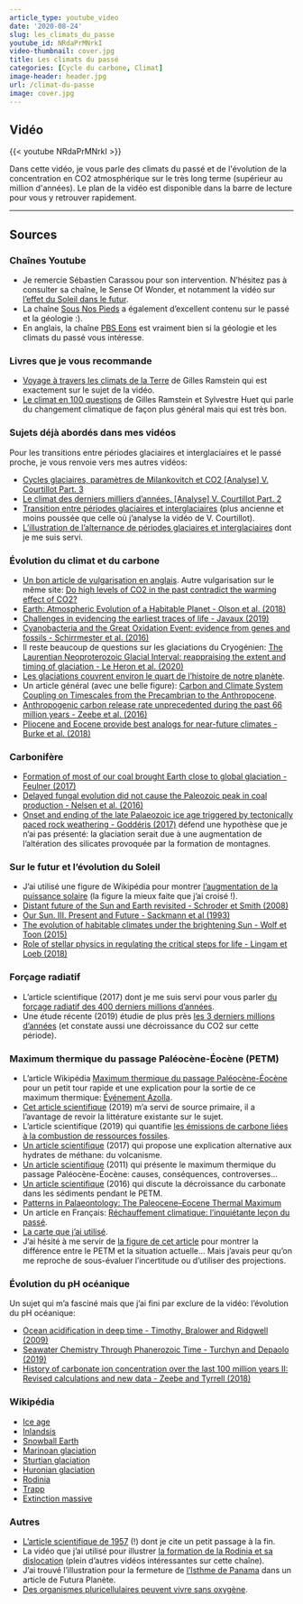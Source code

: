 ```yaml
---
article_type: youtube_video
date: '2020-08-24'
slug: les_climats_du_passe
youtube_id: NRdaPrMNrkI
video-thumbnail: cover.jpg
title: Les climats du passé
categories: [Cycle du carbone, Climat]
image-header: header.jpg
url: /climat-du-passe
image: cover.jpg
---
```


## Vidéo

{{< youtube NRdaPrMNrkI >}}

Dans cette vidéo, je vous parle des climats du passé et de l'évolution de la concentration en CO2 atmosphérique sur le très long terme (supérieur au million d'années). Le plan de la vidéo est disponible dans la barre de lecture pour vous y retrouver rapidement.

<hr>

## Sources

### Chaînes Youtube

- Je remercie Sébastien Carassou pour son intervention. N’hésitez pas à consulter sa chaîne, le Sense Of Wonder, et notamment la vidéo sur [l’effet du Soleil dans le futur](https://www.youtube.com/watch?v=cRY0jJYVyDc). 
- La chaîne [Sous Nos Pieds](https://www.youtube.com/channel/UCtXgE_tacrZi1HS8Wbdq4zQ) a également d’excellent contenu sur le passé et la géologie :).
- En anglais, la chaîne [PBS Eons](https://www.youtube.com/channel/UCzR-rom72PHN9Zg7RML9EbA) est vraiment bien si la géologie et les climats du passé vous intéresse.

### Livres que je vous recommande

- [Voyage à travers les climats de la Terre](https://www.odilejacob.fr/catalogue/sciences/sciences-de-la-terre/voyage-a-travers-les-climats-de-la-terre_9782738128539.php) de Gilles Ramstein qui est exactement sur le sujet de la vidéo.  
- [Le climat en 100 questions](https://www.tallandier.com/livre/le-climat-en-100-questions/#:~:text=Le%20changement%20climatique%20en%20cours,d%C3%A9fi%20majeur%20pour%20l'humanit%C3%A9.&text=En%20100%20questions%2Fr%C3%A9ponses%2C%20ce,changements%20en%20cours%20et%20agisse.) de Gilles Ramstein et Sylvestre Huet qui parle du changement climatique de façon plus général mais qui est très bon.

### Sujets déjà abordés dans mes vidéos 

Pour les transitions entre périodes glaciaires et interglaciaires et le passé proche, je vous renvoie vers mes autres vidéos:

- [Cycles glaciaires, paramètres de Milankovitch et CO2 \[Analyse\] V. Courtillot Part. 3](https://www.youtube.com/watch?v=n-NJ-B_IIFw)  
- [Le climat des derniers milliers d’années. \[Analyse\] V. Courtillot Part. 2](https://www.youtube.com/watch?v=GMoqkWjSGvw)  
- [Transition entre périodes glaciaires et interglaciaires](https://www.youtube.com/watch?v=Jvh1YzJ5bTk) (plus ancienne et moins poussée que celle où j’analyse la vidéo de V. Courtillot).
- [L’illustration de l’alternance de périodes glaciaires et interglaciaires](https://upload.wikimedia.org/wikipedia/commons/1/14/Temperatures_%C3%A2ge_glaciaire.png) dont je me suis servi.

### Évolution du climat et du carbone

- [Un bon article de vulgarisation en anglais](https://skepticalscience.com/Past-and-Future-CO2.html). Autre vulgarisation sur le même site: [Do high levels of CO2 in the past contradict the warming effect of CO2?](https://skepticalscience.com/co2-higher-in-past-intermediate.htm)  
- [Earth: Atmospheric Evolution of a Habitable Planet - Olson et al. (2018)](https://arxiv.org/ftp/arxiv/papers/1803/1803.05967.pdf)  
- [Challenges in evidencing the earliest traces of life - Javaux (2019)](https://www.nature.com/articles/s41586-019-1436-4)  
- [Cyanobacteria and the Great Oxidation Event: evidence from genes and fossils - Schirrmester et al. (2016)](https://hal-pasteur.archives-ouvertes.fr/pasteur-01385271/document)  
- Il reste beaucoup de questions sur les glaciations du Cryogénien: [The Laurentian Neoproterozoic Glacial Interval: reappraising the extent and timing of glaciation - Le Heron et al. (2020)](https://content.sciendo.com/configurable/contentpage/journals%24002fajes%24002f113%24002f1%24002farticle-p59.xml)  
- [Les glaciations couvrent environ le quart de l’histoire de notre planète](https://www.livescience.com/58407-how-often-do-ice-ages-happen.html).  
- Un article général (avec une belle figure): [Carbon and Climate System Coupling on Timescales from the Precambrian to the Anthropocene](https://www.annualreviews.org/doi/abs/10.1146/annurev.energy.32.041706.124700).  
- [Anthropogenic carbon release rate unprecedented during the past 66 million years - Zeebe et al. (2016)](https://www.nature.com/articles/ngeo2681)  
- [Pliocene and Eocene provide best analogs for near-future climates - Burke et al. (2018)](https://www.pnas.org/content/115/52/13288)

### Carbonifère

- [Formation of most of our coal brought Earth close to global glaciation - Feulner (2017)](https://www.pnas.org/content/pnas/early/2017/10/03/1712062114.full.pdf?sid=bc08f0e8-3327-4f8e-9fd4-b62628c7cc47)  
- [Delayed fungal evolution did not cause the Paleozoic peak in coal production - Nelsen et al. (2016)](https://www.pnas.org/content/113/9/2442)  
- [Onset and ending of the late Palaeozoic ice age triggered by tectonically paced rock weathering - Goddéris (2017)](https://www.nature.com/articles/ngeo2931) défend une hypothèse que je n’ai pas présenté: la glaciation serait due à une augmentation de l’altération des silicates provoquée par la formation de montagnes.

### Sur le futur et l’évolution du Soleil

- J’ai utilisé une figure de Wikipédia pour montrer [l’augmentation de la puissance solaire](https://en.wikipedia.org/wiki/Future_of_Earth#/media/File:Solar_evolution_(English).svg) (la figure la mieux faite que j’ai croisé !).  
- [Distant future of the Sun and Earth revisited - Schroder et Smith (2008)](https://academic.oup.com/mnras/article/386/1/155/977315)
- [Our Sun. III. Present and Future - Sackmann et al (1993)](https://iopscience.iop.org/article/10.1086/345408/fulltext/)
- [The evolution of habitable climates under the brightening Sun - Wolf et Toon (2015)](https://agupubs.onlinelibrary.wiley.com/doi/full/10.1002/2015JD023302)
- [Role of stellar physics in regulating the critical steps for life - Lingam et Loeb (2018)](https://arxiv.org/abs/1804.02271)

### Forçage radiatif

- L’article scientifique (2017) dont je me suis servi pour vous parler [du forçage radiatif des 400 derniers millions d’années](https://www.nature.com/articles/ncomms14845).
- Une étude récente (2019) étudie de plus près [les 3 derniers millions d’années](https://advances.sciencemag.org/content/5/4/eaav7337) (et constate aussi une décroissance du CO2 sur cette période).

### Maximum thermique du passage Paléocène-Éocène (PETM)

- L’article Wikipédia [Maximum thermique du passage Paléocène-Éocène](https://fr.wikipedia.org/wiki/Maximum_thermique_du_passage_Pal%C3%A9oc%C3%A8ne-%C3%89oc%C3%A8ne) pour un petit tour rapide et une explication pour la sortie de ce maximum thermique: [Événement Azolla](https://fr.wikipedia.org/wiki/%C3%89v%C3%A9nement_Azolla).  
- [Cet article scientifique](https://foreninger.uio.no/ngf/klima.pdf) (2019) m’a servi de source primaire, il a l’avantage de revoir la littérature existante sur le sujet.
- L’article scientifique (2019) qui quantifie [les émissions de carbone liées à la combustion de ressources fossiles](https://www.earth-syst-sci-data.net/11/473/2019/).
- [Un article scientifique](https://www.nature.com/articles/nature23646) (2017) qui propose une explication alternative aux hydrates de méthane: du volcanisme.
- [Un article scientifique](https://www.annualreviews.org/doi/pdf/10.1146/annurev-earth-040610-133431) (2011) qui présente le maximum thermique du passage Paléocène-Éocène: causes, conséquences, controverses...
- [Un article scientifique](https://www.sciencedirect.com/science/article/abs/pii/S0012821X16304320) (2016) qui discute la décroissance du carbonate dans les sédiments pendant le PETM.
- [Patterns in Palaeontology: The Paleocene–Eocene Thermal Maximum](https://www.palaeontologyonline.com/articles/2011/the-paleocene-eocene-thermal-maximum/)
- Un article en Français: [Réchauffement climatique: l’inquiétante leçon du passé](https://www.unige.ch/communication/communiques/2018/rechauffement-climatique-linquietante-lecon-du-passe/).
- [La carte que j’ai utilisé](https://serc.carleton.edu/eet/deep_sea_sediments/case_study.html).
- J’ai hésité à me servir de [la figure de cet article](http://adrianjonklaas.com/2016/06/18/a-scary-prediction-catastrophic-climate-change/) pour montrer la différence entre le PETM et la situation actuelle… Mais j’avais peur qu’on me reproche de sous-évaluer l’incertitude ou d’utiliser des projections.

### Évolution du pH océanique 

Un sujet qui m’a fasciné mais que j’ai fini par exclure de la vidéo: l’évolution du pH océanique:  

- [Ocean acidification in deep time - Timothy, Bralower and Ridgwell (2009)](https://tos.org/oceanography/assets/docs/22-4_kump.pdf)
- [Seawater Chemistry Through Phanerozoic Time - Turchyn and Depaolo (2019)](https://www.annualreviews.org/doi/pdf/10.1146/annurev-earth-082517-010305)
- [History of carbonate ion concentration over the last 100 million years II: Revised calculations and new data - Zeebe and Tyrrell (2018)](https://doi.org/10.1016/j.gca.2019.02.041)

### Wikipédia

- [Ice age](https://en.wikipedia.org/wiki/Ice_age)  
- [Inlandsis](https://fr.wikipedia.org/wiki/Inlandsis)  
- [Snowball Earth](https://en.wikipedia.org/wiki/Snowball_Earth)  
- [Marinoan glaciation](https://en.wikipedia.org/wiki/Marinoan_glaciation)  
- [Sturtian glaciation](https://en.wikipedia.org/wiki/Sturtian_glaciation)  
- [Huronian glaciation](https://en.wikipedia.org/wiki/Huronian_glaciation)  
- [Rodinia](https://en.wikipedia.org/wiki/Rodinia)  
- [Trapp](https://fr.wikipedia.org/wiki/Trapp)  
- [Extinction massive](https://fr.wikipedia.org/wiki/Extinction_massive)

### Autres

- [L’article scientifique de 1957](https://pdfs.semanticscholar.org/d014/06a57bff758203390e36247bd96e0c9f8102.pdf) (!) dont je cite un petit passage à la fin.
- La vidéo que j’ai utilisé pour illustrer [la formation de la Rodinia et sa dislocation](https://www.youtube.com/watch?v=AsCYZ-k-0uc) (plein d’autres vidéos intéressantes sur cette chaîne).
- J’ai trouvé l’illustration pour la fermeture de [l’Isthme de Panama](https://www.futura-sciences.com/planete/actualites/tectonique-plaques-isthme-panama-datation-fermeture-secoue-geosciences-57723/) dans un article de Futura Planète.
- [Des organismes pluricellulaires peuvent vivre sans oxygène](https://www.ncbi.nlm.nih.gov/pmc/articles/PMC2907586/).
